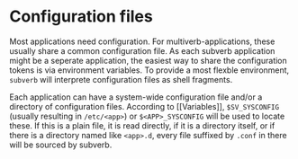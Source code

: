 # Configuration files #

Most applications need configuration. For multiverb-applications, these
usually share a common configuration file.
As each subverb application might be a seperate application, the easiest
way to share the configuration tokens is via environment variables.
To provide a most flexble environment, `subverb` will interprete
configuration files as shell fragments.

Each application can have a system-wide configuration file and/or a
directory of configuration files. According to [[Variables]], 
`$SV_SYSCONFIG` (usually resulting in `/etc/<app>`) or `$<APP>_SYSCONFIG`
will be used to locate these. If this is a plain file, it is read directly,
if it is a directory itself, or if there is a directory named like `<app>.d`,
every file suffixed by `.conf` in there will be sourced by subverb.

